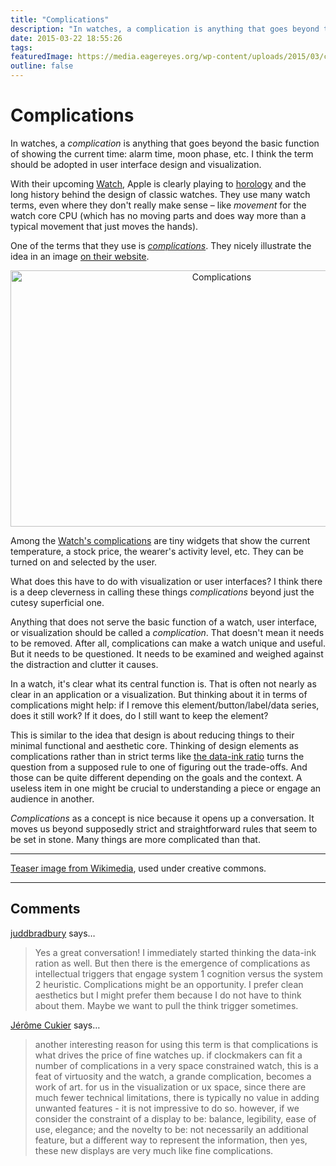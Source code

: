 ```yaml
---
title: "Complications"
description: "In watches, a complication is anything that goes beyond the basic function of showing the current time: alarm time, moon phase, etc.  I think the term should be adopted in user interface design and visualization."
date: 2015-03-22 18:55:26
tags: 
featuredImage: https://media.eagereyes.org/wp-content/uploads/2015/03/complications-teaser.jpg
outline: false
---
```


# Complications

In watches, a <em>complication</em> is anything that goes beyond the basic function of showing the current time: alarm time, moon phase, etc.  I think the term should be adopted in user interface design and visualization.

With their upcoming <a href="http://www.apple.com/watch/">Watch</a>, Apple is clearly playing to <a href="http://en.wikipedia.org/wiki/Horology">horology</a> and the long history behind the design of classic watches. They use many watch terms, even where they don't really make sense – like <em>movement</em> for the watch core CPU (which has no moving parts and does way more than a typical movement that just moves the hands).

One of the terms that they use is <a href="http://en.wikipedia.org/wiki/Complication_(horology)"><em>complications</em></a>. They nicely illustrate the idea in an image <a href="http://www.apple.com/watch/timekeeping/">on their website</a>.

<p align="center"><img class="aligncenter size-medium wp-image-8739" src="https://media.eagereyes.org/wp-content/uploads/2015/03/complications.png" alt="Complications" width="660" height="410" /></p>

Among the <a href="http://www.apple.com/watch/timekeeping/#complications">Watch's complications</a> are tiny widgets that show the current temperature, a stock price, the wearer's activity level, etc. They can be turned on and selected by the user.

What does this have to do with visualization or user interfaces? I think there is a deep cleverness in calling these things <em>complications</em> beyond just the cutesy superficial one.

Anything that does not serve the basic function of a watch, user interface, or visualization should be called a <em>complication</em>. That doesn't mean it needs to be removed. After all, complications can make a watch unique and useful. But it needs to be questioned. It needs to be examined and weighed against the distraction and clutter it causes.

In a watch, it's clear what its central function is. That is often not nearly as clear in an application or a visualization. But thinking about it in terms of complications might help: if I remove this element/button/label/data series, does it still work? If it does, do I still want to keep the element?

This is similar to the idea that design is about reducing things to their minimal functional and aesthetic core. Thinking of design elements as complications rather than in strict terms like <a href="/blog/2013/definition-chart-junk">the data-ink ratio</a> turns the question from a supposed rule to one of figuring out the  trade-offs. And those can be quite different depending on the goals and the context. A useless item in one might be crucial to understanding a piece or engage an audience in another.

<em>Complications</em> as a concept is nice because it opens up a conversation. It moves us beyond supposedly strict and straightforward rules that seem to be set in stone. Many things are more complicated than that.

<hr />

<a href="http://commons.wikimedia.org/wiki/File:Greubel_Forsey_Invention_Piece_1.jpg">Teaser image from Wikimedia</a>, used under creative commons.


<PostedBy />


<aside class="comments">

---
## Comments

<a href="http://gravatar.com/juddbradbury" rel="nofollow noopener" target="_blank">juddbradbury</a> says…
>	Yes a great conversation! I immediately started thinking the data-ink ration as well. But then there is the emergence of complications as intellectual triggers that engage system 1 cognition versus the system 2 heuristic. Complications might be an opportunity. I prefer clean aesthetics but I might prefer them because I do not have to think about them. Maybe we want to pull the think trigger sometimes.

<a href="http://www.facebook.com/662722923" rel="nofollow noopener" target="_blank">Jérôme Cukier</a> says…
>	another interesting reason for using this term is that complications is what drives the price of fine watches up. if clockmakers can fit a number of complications in a very space constrained watch, this is a feat of virtuosity and the watch, a grande complication, becomes a work of art. for us in the visualization or ux space, since there are much fewer technical limitations, there is typically no value in adding unwanted features - it is not impressive to do so. however, if we consider the constraint of a display to be: balance, legibility, ease of use, elegance; and the novelty to be: not necessarily an additional feature, but a different way to represent the information, then yes, these new displays are very much like fine complications.

</aside>

